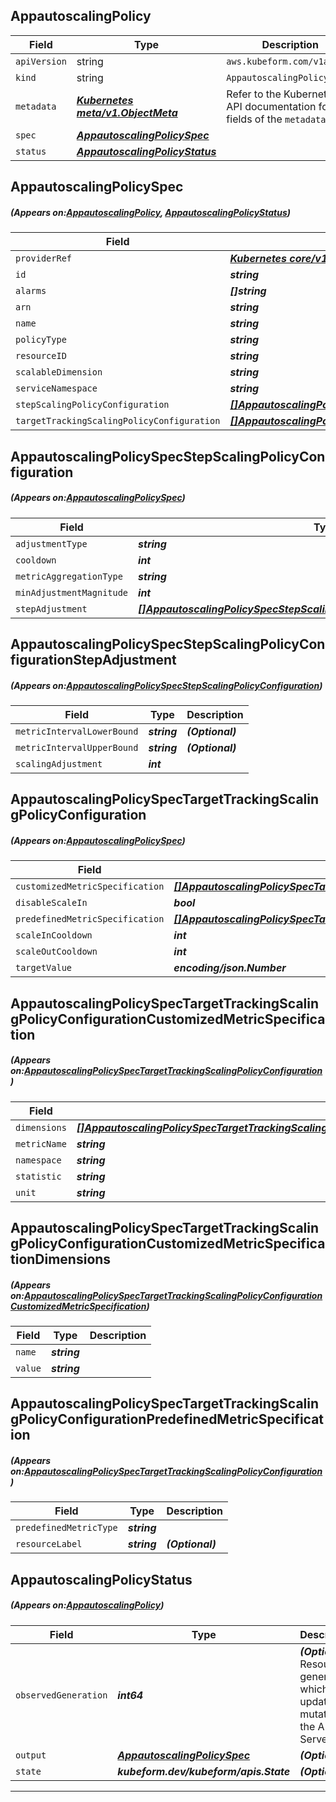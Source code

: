 ## AppautoscalingPolicy
| Field | Type | Description |
| ------ | ----- | ----------- |
| `apiVersion` | string | `aws.kubeform.com/v1alpha1` |
|    `kind` | string | `AppautoscalingPolicy` |
| `metadata` | ***[Kubernetes meta/v1.ObjectMeta](https://kubernetes.io/docs/reference/generated/kubernetes-api/v1.13/#objectmeta-v1-meta)***|Refer to the Kubernetes API documentation for the fields of the `metadata` field.|
| `spec` | ***[AppautoscalingPolicySpec](#AppautoscalingPolicySpec)***||
| `status` | ***[AppautoscalingPolicyStatus](#AppautoscalingPolicyStatus)***||
## AppautoscalingPolicySpec
##### (Appears on:[AppautoscalingPolicy](#AppautoscalingPolicy), [AppautoscalingPolicyStatus](#AppautoscalingPolicyStatus))
| Field | Type | Description |
| ------ | ----- | ----------- |
| `providerRef` | ***[Kubernetes core/v1.LocalObjectReference](https://kubernetes.io/docs/reference/generated/kubernetes-api/v1.13/#localobjectreference-v1-core)***||
| `id` | ***string***||
| `alarms` | ***[]string***| ***(Optional)*** |
| `arn` | ***string***| ***(Optional)*** |
| `name` | ***string***||
| `policyType` | ***string***| ***(Optional)*** |
| `resourceID` | ***string***||
| `scalableDimension` | ***string***||
| `serviceNamespace` | ***string***||
| `stepScalingPolicyConfiguration` | ***[[]AppautoscalingPolicySpecStepScalingPolicyConfiguration](#AppautoscalingPolicySpecStepScalingPolicyConfiguration)***| ***(Optional)*** |
| `targetTrackingScalingPolicyConfiguration` | ***[[]AppautoscalingPolicySpecTargetTrackingScalingPolicyConfiguration](#AppautoscalingPolicySpecTargetTrackingScalingPolicyConfiguration)***| ***(Optional)*** |
## AppautoscalingPolicySpecStepScalingPolicyConfiguration
##### (Appears on:[AppautoscalingPolicySpec](#AppautoscalingPolicySpec))
| Field | Type | Description |
| ------ | ----- | ----------- |
| `adjustmentType` | ***string***| ***(Optional)*** |
| `cooldown` | ***int***| ***(Optional)*** |
| `metricAggregationType` | ***string***| ***(Optional)*** |
| `minAdjustmentMagnitude` | ***int***| ***(Optional)*** |
| `stepAdjustment` | ***[[]AppautoscalingPolicySpecStepScalingPolicyConfigurationStepAdjustment](#AppautoscalingPolicySpecStepScalingPolicyConfigurationStepAdjustment)***| ***(Optional)*** |
## AppautoscalingPolicySpecStepScalingPolicyConfigurationStepAdjustment
##### (Appears on:[AppautoscalingPolicySpecStepScalingPolicyConfiguration](#AppautoscalingPolicySpecStepScalingPolicyConfiguration))
| Field | Type | Description |
| ------ | ----- | ----------- |
| `metricIntervalLowerBound` | ***string***| ***(Optional)*** |
| `metricIntervalUpperBound` | ***string***| ***(Optional)*** |
| `scalingAdjustment` | ***int***||
## AppautoscalingPolicySpecTargetTrackingScalingPolicyConfiguration
##### (Appears on:[AppautoscalingPolicySpec](#AppautoscalingPolicySpec))
| Field | Type | Description |
| ------ | ----- | ----------- |
| `customizedMetricSpecification` | ***[[]AppautoscalingPolicySpecTargetTrackingScalingPolicyConfigurationCustomizedMetricSpecification](#AppautoscalingPolicySpecTargetTrackingScalingPolicyConfigurationCustomizedMetricSpecification)***| ***(Optional)*** |
| `disableScaleIn` | ***bool***| ***(Optional)*** |
| `predefinedMetricSpecification` | ***[[]AppautoscalingPolicySpecTargetTrackingScalingPolicyConfigurationPredefinedMetricSpecification](#AppautoscalingPolicySpecTargetTrackingScalingPolicyConfigurationPredefinedMetricSpecification)***| ***(Optional)*** |
| `scaleInCooldown` | ***int***| ***(Optional)*** |
| `scaleOutCooldown` | ***int***| ***(Optional)*** |
| `targetValue` | ***encoding/json.Number***||
## AppautoscalingPolicySpecTargetTrackingScalingPolicyConfigurationCustomizedMetricSpecification
##### (Appears on:[AppautoscalingPolicySpecTargetTrackingScalingPolicyConfiguration](#AppautoscalingPolicySpecTargetTrackingScalingPolicyConfiguration))
| Field | Type | Description |
| ------ | ----- | ----------- |
| `dimensions` | ***[[]AppautoscalingPolicySpecTargetTrackingScalingPolicyConfigurationCustomizedMetricSpecificationDimensions](#AppautoscalingPolicySpecTargetTrackingScalingPolicyConfigurationCustomizedMetricSpecificationDimensions)***| ***(Optional)*** |
| `metricName` | ***string***||
| `namespace` | ***string***||
| `statistic` | ***string***||
| `unit` | ***string***| ***(Optional)*** |
## AppautoscalingPolicySpecTargetTrackingScalingPolicyConfigurationCustomizedMetricSpecificationDimensions
##### (Appears on:[AppautoscalingPolicySpecTargetTrackingScalingPolicyConfigurationCustomizedMetricSpecification](#AppautoscalingPolicySpecTargetTrackingScalingPolicyConfigurationCustomizedMetricSpecification))
| Field | Type | Description |
| ------ | ----- | ----------- |
| `name` | ***string***||
| `value` | ***string***||
## AppautoscalingPolicySpecTargetTrackingScalingPolicyConfigurationPredefinedMetricSpecification
##### (Appears on:[AppautoscalingPolicySpecTargetTrackingScalingPolicyConfiguration](#AppautoscalingPolicySpecTargetTrackingScalingPolicyConfiguration))
| Field | Type | Description |
| ------ | ----- | ----------- |
| `predefinedMetricType` | ***string***||
| `resourceLabel` | ***string***| ***(Optional)*** |
## AppautoscalingPolicyStatus
##### (Appears on:[AppautoscalingPolicy](#AppautoscalingPolicy))
| Field | Type | Description |
| ------ | ----- | ----------- |
| `observedGeneration` | ***int64***| ***(Optional)*** Resource generation, which is updated on mutation by the API Server.|
| `output` | ***[AppautoscalingPolicySpec](#AppautoscalingPolicySpec)***| ***(Optional)*** |
| `state` | ***kubeform.dev/kubeform/apis.State***| ***(Optional)*** |
---

